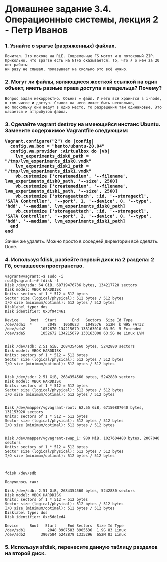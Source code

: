 <h1>Домашнее задание 3.4. Операционные системы, лекция 2 - Петр Иванов</h1>

<h3>1. Узнайте о sparse (разряженных) файлах.</h3>

	Почитал. Это похоже на RLE. Современные FS могут и в потоковый ZIP. 
	Прикольно, что sparse есть на NTFS оказывается. То, что я о нём за 20 лет работы 
	ни разу не слышал, показывает на сколько это всё нужно.  
	
<h3>2. Могут ли файлы, являющиеся жесткой ссылкой на один объект, иметь разные права доступа и владельца? Почему?</h3>

	Вопрос задан некорректно. Объект = файл. У него всё хранится в i-node, в том числе и доступ. Ссылок на него может быть несколько, 
	но поскольку они ведут в одно место, то разрешения там одинаковые. Это касается и аттрибутов файла. 

<h3>3. Сделайте vagrant destroy на имеющийся инстанс Ubuntu. Замените содержимое Vagrantfile следующим:

	Vagrant.configure("2") do |config|
	  config.vm.box = "bento/ubuntu-20.04"
	  config.vm.provider :virtualbox do |vb|
		lvm_experiments_disk0_path = "/tmp/lvm_experiments_disk0.vmdk"
		lvm_experiments_disk1_path = "/tmp/lvm_experiments_disk1.vmdk"
		vb.customize ['createmedium', '--filename', lvm_experiments_disk0_path, '--size', 2560]
		vb.customize ['createmedium', '--filename', lvm_experiments_disk1_path, '--size', 2560]
		vb.customize ['storageattach', :id, '--storagectl', 'SATA Controller', '--port', 1, '--device', 0, '--type', 'hdd', '--medium', lvm_experiments_disk0_path]
		vb.customize ['storageattach', :id, '--storagectl', 'SATA Controller', '--port', 2, '--device', 0, '--type', 'hdd', '--medium', lvm_experiments_disk1_path]
	  end
	end
</h3>	

Зачем же удалять. Можно просто в соседней директории всё сделать. Done. 

<h3>4. Используя fdisk, разбейте первый диск на 2 раздела: 2 Гб, оставшееся пространство.</h3>

	vagrant@vagrant:~$ sudo -i
	root@vagrant:~# fdisk -l
	Disk /dev/sda: 64 GiB, 68719476736 bytes, 134217728 sectors
	Disk model: VBOX HARDDISK
	Units: sectors of 1 * 512 = 512 bytes
	Sector size (logical/physical): 512 bytes / 512 bytes
	I/O size (minimum/optimal): 512 bytes / 512 bytes
	Disklabel type: dos
	Disk identifier: 0x3f94c461

	Device     Boot   Start       End   Sectors  Size Id Type
	/dev/sda1  *       2048   1050623   1048576  512M  b W95 FAT32
	/dev/sda2       1052670 134215679 133163010 63.5G  5 Extended
	/dev/sda5       1052672 134215679 133163008 63.5G 8e Linux LVM


	Disk /dev/sdb: 2.51 GiB, 2684354560 bytes, 5242880 sectors
	Disk model: VBOX HARDDISK
	Units: sectors of 1 * 512 = 512 bytes
	Sector size (logical/physical): 512 bytes / 512 bytes
	I/O size (minimum/optimal): 512 bytes / 512 bytes


	Disk /dev/sdc: 2.51 GiB, 2684354560 bytes, 5242880 sectors
	Disk model: VBOX HARDDISK
	Units: sectors of 1 * 512 = 512 bytes
	Sector size (logical/physical): 512 bytes / 512 bytes
	I/O size (minimum/optimal): 512 bytes / 512 bytes


	Disk /dev/mapper/vgvagrant-root: 62.55 GiB, 67150807040 bytes, 131153920 sectors
	Units: sectors of 1 * 512 = 512 bytes
	Sector size (logical/physical): 512 bytes / 512 bytes
	I/O size (minimum/optimal): 512 bytes / 512 bytes


	Disk /dev/mapper/vgvagrant-swap_1: 980 MiB, 1027604480 bytes, 2007040 sectors
	Units: sectors of 1 * 512 = 512 bytes
	Sector size (logical/physical): 512 bytes / 512 bytes
	I/O size (minimum/optimal): 512 bytes / 512 bytes
	


	fdisk /dev/sdb
	
	Получилось так:
	
	Disk /dev/sdb: 2.51 GiB, 2684354560 bytes, 5242880 sectors
	Disk model: VBOX HARDDISK
	Units: sectors of 1 * 512 = 512 bytes
	Sector size (logical/physical): 512 bytes / 512 bytes
	I/O size (minimum/optimal): 512 bytes / 512 bytes
	Disklabel type: dos
	Disk identifier: 0xc5dd1ed4

	Device     Boot   Start     End Sectors  Size Id Type
	/dev/sdb1          2048 3907583 3905536  1.9G 83 Linux
	/dev/sdb2       3907584 5242879 1335296  652M 83 Linux
	

<h3>5. Используя sfdisk, перенесите данную таблицу разделов на второй диск.</h3>

